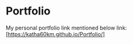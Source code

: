 # Portfolio
My personal portfolio link mentioned below
link: [https://katha60km.github.io/Portfolio/]
